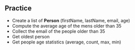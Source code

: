 ## Practice

* Create a list of **Person** (firstName, lastName, email, age)
* Compute the average age of the mens older than 35
* Collect the email of the people older than 35
* Get oldest person
* Get people age statistics (average, count, max, min)